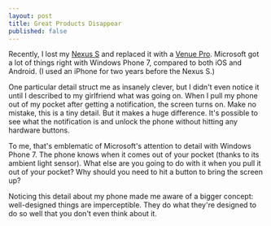 ```yaml
---
layout: post
title: Great Products Disappear
published: false
---
```


Recently, I lost my [Nexus S][1] and replaced it with a [Venue
Pro][2]. Microsoft got a lot of things right with Windows Phone 7,
compared to both iOS and Android. (I used an iPhone for two years
before the Nexus S.)

One particular detail struct me as insanely clever, but I didn't
even notice it until I described to my girlfriend what was going
on. When I pull my phone out of my pocket after getting a notification,
the screen turns on. Make no mistake, this is a tiny detail. But
it makes a huge difference. It's possible to see what the notification
is and unlock the phone without hitting any hardware buttons.

To me, that's emblematic of Microsoft's attention to detail with
Windows Phone 7. The phone knows when it comes out of your pocket
(thanks to its ambient light sensor). What else are you going to
do with it when you pull it out of your pocket? Why should you need
to hit a button to bring the screen up?

Noticing this detail about my phone made me aware of a bigger
concept: well-designed things are imperceptible. They do what they're
designed to do so well that you don't even think about it.

[1]: http://www.google.com/phone/detail/nexus-s
[2]: http://www.dell.com/us/p/mobile-venue-pro/pd
